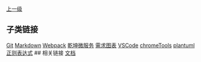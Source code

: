 [上一级](../)

## 子类链接
[Git](/tools/git) [Markdown](/tools/markdown) [Webpack](/tools/webpack) [乾坤微服务](/tools/qiankun) [需求图表](/tools/charts) [VSCode](/tools/vscode) [chromeTools](/tools/chromeTools) [plantuml](/tools/plantuml) [正则表达式](/tools/regularExpression) ## 相关链接
[文档](/docs/) 


